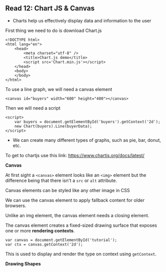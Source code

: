 ## Read 12: Chart JS & Canvas

- Charts help us effectively display data and information to the user 

First thing we need to do is download Chart.js

```
<!DOCTYPE html>
<html lang="en">
    <head>
        <meta charset="utf-8" />
        <title>Chart.js demo</title>
        <script src='Chart.min.js'></script>
    </head>
    <body>
    </body>
</html>
```

To use a line graph, we will need a canvas element 

```
<canvas id="buyers" width="600" height="400"></canvas>
```

Then we will need a script

```
<script>
    var buyers = document.getElementById('buyers').getContext('2d');
    new Chart(buyers).Line(buyerData);
</script>
```

- We can create many different types of graphs, such as pie, bar, donut, etc.

To get to chartjs use this link:
https://www.chartjs.org/docs/latest/

**Canvas**

At first sight a `<canvas>` element looks like an `<img>` element but the difference being that there isn't a `src` or `alt` attribute. 

Canvas elements can be styled like any other image in CSS

We can use the canvas element to apply fallback content for older browsers.

Unlike an img element, the canvas element needs a closing element.

The canvas element creates a fixed-sized drawing surface that exposes one or more **rendering contexts**.

```
var canvas = document.getElementById('tutorial');
var ctx = canvas.getContext('2d');
``` 

This is used to display and render the type on context using `getContext`.

**Drawing Shapes**












